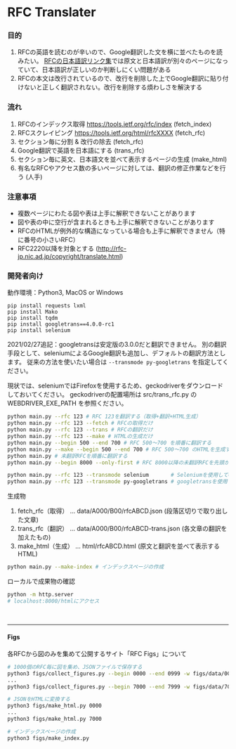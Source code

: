 
# RFC Translater

### 目的
1. RFCの英語を読むのが辛いので、Google翻訳した文を横に並べたものを読みたい。
[RFCの日本語訳リンク集](https://www.nic.ad.jp/ja/tech/rfc-jp-links.html)では原文と日本語訳が別々のページになっていて、日本語訳が正しいのか判断しにくい問題がある
2. RFCの本文は改行されているので、改行を削除した上でGoogle翻訳に貼り付けないと正しく翻訳されない。改行を削除する煩わしさを解決する

### 流れ
1. RFCのインデックス取得 https://tools.ietf.org/rfc/index (fetch_index)
1. RFCスクレイピング https://tools.ietf.org/html/rfcXXXX (fetch_rfc)
2. セクション毎に分割 & 改行の除去 (fetch_rfc)
3. Google翻訳で英語を日本語にする (trans_rfc)
4. セクション毎に英文、日本語文を並べて表示するページの生成 (make_html)
5. 有名なRFCやアクセス数の多いページに対しては、翻訳の修正作業などを行う (人手)

### 注意事項
- 複数ページにわたる図や表は上手に解釈できないことがあります
- 図や表の中に空行が含まれるときも上手に解釈できないことがあります
- RFCのHTMLが例外的な構造になっている場合も上手に解釈できません（特に番号の小さいRFC）
- RFC2220以降を対象とする (http://rfc-jp.nic.ad.jp/copyright/translate.html)

### 開発者向け

動作環境：Python3, MacOS or Windows

```
pip install requests lxml
pip install Mako
pip install tqdm
pip install googletrans==4.0.0-rc1
pip install selenium
```

2021/02/27追記：googletransは安定版の3.0.0だと翻訳できません。
別の翻訳手段として、seleniumによるGoogle翻訳も追加し、デフォルトの翻訳方法とします。
従来の方法を使いたい場合は `--transmode py-googletrans` を指定してください。

現状では、seleniumではFirefoxを使用するため、geckodriverをダウンロードしておいてください。
geckodriverの配置場所は src/trans_rfc.py の WEBDRIVER_EXE_PATH を参照ください。

```bash
python main.py --rfc 123 # RFC 123を翻訳する（取得+翻訳+HTML生成）
python main.py --rfc 123 --fetch # RFCの取得だけ
python main.py --rfc 123 --trans # RFCの翻訳だけ
python main.py --rfc 123 --make # HTMLの生成だけ
python main.py --begin 500 --end 700 # RFC 500〜700 を順番に翻訳する
python main.py --make --begin 500 --end 700 # RFC 500〜700 のHTMLを生成する
python main.py # 未翻訳RFCを順番に翻訳する
python main.py --begin 8000 --only-first # RFC 8000以降の未翻訳RFCを先頭から1つ選択し翻訳する

python main.py --rfc 123 --transmode selenium       # Seleniumを使用してGoogle翻訳(デフォルト)
python main.py --rfc 123 --transmode py-googletrans # googletransを使用してGoogle翻訳
```

生成物

1. fetch_rfc（取得） ... data/A000/B00/rfcABCD.json (段落区切りで取り出した文章)
2. trans_rfc（翻訳） ... data/A000/B00/rfcABCD-trans.json (各文章の翻訳を加えたもの)
3. make_html（生成） ... html/rfcABCD.html (原文と翻訳を並べて表示するHTML)

```bash
python main.py --make-index # インデックスページの作成
```

ローカルで成果物の確認

```bash
python -m http.server
# localhost:8000/htmlにアクセス
```

<br>

---

#### Figs

各RFCから図のみを集めて公開するサイト「RFC Figs」について

```bash
# 1000個のRFC毎に図を集め、JSONファイルで保存する
python3 figs/collect_figures.py --begin 0000 --end 0999 -w figs/data/0000.json
...
python3 figs/collect_figures.py --begin 7000 --end 7999 -w figs/data/7000.json

# JSONをHTMLに変換する
python3 figs/make_html.py 0000
...
python3 figs/make_html.py 7000

# インデックスページの作成
python3 figs/make_index.py
```
